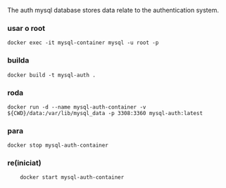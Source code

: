 The auth mysql database stores data relate to the authentication system.

### usar o root

```
docker exec -it mysql-container mysql -u root -p
```

### builda

```
docker build -t mysql-auth .
```

### roda

```
docker run -d --name mysql-auth-container -v ${CWD}/data:/var/lib/mysql_data -p 3308:3360 mysql-auth:latest
```

### para

```
docker stop mysql-auth-container
```

### re(iniciat)

```
    docker start mysql-auth-container
```

